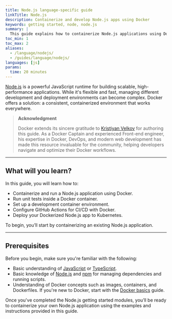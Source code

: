 ```yaml
---
title: Node.js language-specific guide
linkTitle: Node.js
description: Containerize and develop Node.js apps using Docker
keywords: getting started, node, node.js
summary: |
  This guide explains how to containerize Node.js applications using Docker.
toc_min: 1
toc_max: 2
aliases:
  - /language/nodejs/
  - /guides/language/nodejs/
languages: [js]
params:
  time: 20 minutes
---
```


[Node.js](https://nodejs.org/en) is a powerful JavaScript runtime for building scalable, high-performance applications. While it's flexible and fast, managing different development and deployment environments can become complex. Docker offers a solution: a consistent, containerized environment that works everywhere.

> 
> **Acknowledgment**
>
> Docker extends its sincere gratitude to [Kristiyan Velkov](https://www.linkedin.com/in/kristiyan-velkov-763130b3/) for authoring this guide. As a Docker Captain and experienced Front-end engineer, his expertise in Docker, DevOps, and modern web development has made this resource invaluable for the community, helping developers navigate and optimize their Docker workflows.

---

## What will you learn?

In this guide, you will learn how to:

- Containerize and run a Node.js application using Docker.
- Run unit tests inside a Docker container.
- Set up a development container environment.
- Configure GitHub Actions for CI/CD with Docker.
- Deploy your Dockerized Node.js app to Kubernetes.

To begin, you’ll start by containerizing an existing Node.js application.

---

## Prerequisites

Before you begin, make sure you're familiar with the following:

- Basic understanding of [JavaScript](https://developer.mozilla.org/en-US/docs/Web/JavaScript) or [TypeScript](https://www.typescriptlang.org/).
- Basic knowledge of [Node.js](https://nodejs.org/en) and [npm](https://docs.npmjs.com/about-npm) for managing dependencies and running scripts.
- Understanding of Docker concepts such as images, containers, and Dockerfiles. If you're new to Docker, start with the [Docker basics](/get-started/docker-concepts/the-basics/what-is-a-container.md) guide.

Once you've completed the Node.js getting started modules, you’ll be ready to containerize your own Node.js application using the examples and instructions provided in this guide.

